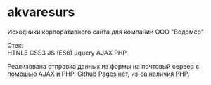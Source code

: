 # akvaresurs
Исходники корпоративного сайта для компании ООО "Водомер"

Стек:  
HTNL5
CSS3
JS (ES6)
Jquery
AJAX
PHP

Реализована отправка данных из формы на почтовый сервер с помошью AJAX и PHP. Github Pages нет, из-за наличия PHP.
